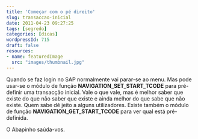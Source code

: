 ```yaml
---
title: 'Começar com o pé direito'
slug: transaccao-inicial
date: 2011-04-23 09:27:25
tags: [segredo]
categories: [dicas]
wordpressId: 715
draft: false
resources:
- name: featuredImage
  src: "images/thumbnail.jpg"
---
```

Quando se faz login no SAP normalmente vai parar-se ao menu. Mas pode usar-se o módulo de função **NAVIGATION_SET_START_TCODE** para pré-definir uma transacção inicial. Vale o que vale, mas é melhor saber que existe do que não saber que existe e ainda melhor do que sabe que não existe. Quem sabe dê jeito a alguns utilizadores. Existe também o módulo de função **NAVIGATION_GET_START_TCODE** para ver qual está pré-definida.

O Abapinho saúda-vos.
